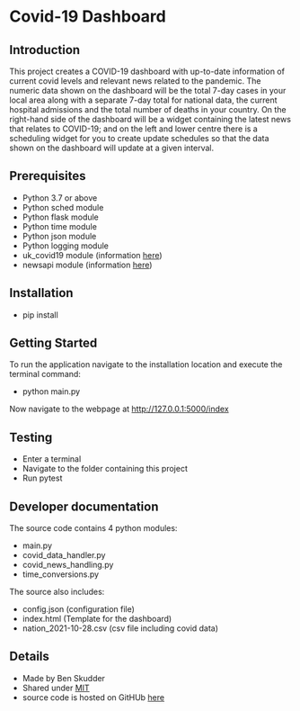 # Covid-19 Dashboard 
## Introduction
This project creates a COVID-19 dashboard with up-to-date 
information of current covid levels and relevant news related to the pandemic. 
The numeric data shown on the dashboard will be the total 7-day cases in your local area along 
with a separate 7-day total for national data, the current hospital admissions and the total number
of deaths in your country. On the right-hand side of the dashboard will be a widget containing the 
latest news that relates to COVID-19; and on the left and lower centre there is a scheduling widget 
for you to create update schedules so that the data shown on the dashboard will update at a given interval.
## Prerequisites
* Python 3.7 or above
* Python sched module
* Python flask module
* Python time module
* Python json module
* Python logging module
* uk_covid19 module (information [here](https://publichealthengland.github.io/coronavirus-dashboard-api-python-sdk/pages/getting_started.html))
* newsapi module (information [here](https://newsapi.org/docs/get-started))

## Installation
* pip install

## Getting Started
To run the application navigate to the installation 
location and execute the terminal command:
* python main.py

Now navigate to the webpage at http://127.0.0.1:5000/index

## Testing
* Enter a terminal
* Navigate to the folder containing this project
* Run pytest
## Developer documentation
The source code contains 4 python modules:
* main.py
* covid_data_handler.py
* covid_news_handling.py
* time_conversions.py

The source also includes:
* config.json (configuration file)
* index.html (Template for the dashboard)
* nation_2021-10-28.csv (csv file including covid data)

## Details
* Made by Ben Skudder
* Shared under [MIT](https://opensource.org/licenses/MIT)
* source code is hosted on GitHUb [here](https://github.com/skudz/Covid-dashboard)

